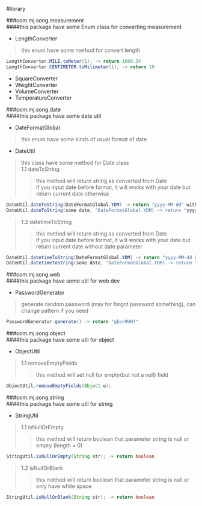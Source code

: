 #library

###com.mj.song.measurement  
####this package have some Enum class for converting measurement
- LengthConverter
> this enum have some method for convert length 
```java 
LengthConverter.MILE.toMeter(1); -> return 1609.34
LengthConverter.CENTIMETER.toMilimeter(1); -> return 10
```
- SquareConverter  
- WeightConverter  
- VolumeConverter  
- TemperatureConverter
  
###com.mj.song.date  
####this package have some date util
- DateFormatGlobal  
> this enum have some kinds of usual format of date
- DateUtil
> this class have some method for Date class  
1.1 dateToString  
> >this method will return string as converted from Date  
if you input date before format, it will works with your date but return current date otherwise
```java 
DateUtil.dateToString(DateFormatGlobal.YDM) -> return "yyyy-MM-dd" with current date
DateUtil.dateToString(some date, "DateFormatGlobal.YDM) -> return "yyyy-MM-dd" with some date
```
>1.2 datetimeToString  
> >this method will return string as converted from Date  
if you input date before format, it will works with your date but return current date without date parameter
```java 
DateUtil.datetimeToString(DateFormatGlobal.YDM) -> return "yyyy-MM-dd hh:mm:ss" with current date
DateUtil.datetimeToString(some date, "DateFormatGlobal.YDM) -> return "yyyy-MM-dd hh:mm:ss" with some date
```

###com.mj.song.web  
####this package have some util for web dev  
- PasswordGenerator
> generate random password (may for forgot password something), can change pattern if you need
```java 
PasswordGenerator.generate() -> return "gEo<9UH?"
```

###com.mj.song.object  
####this package have some util for object 
- ObjectUtil
>1.1 removeEmptyFields
> >this method will set null for empty(but not a null) field 
```java 
ObjectUtil.removeEmptyFields(Object o);
```

###com.mj.song.string  
####this package have some util for string 
- StringUtil
>1.1 isNullOrEmpty
> >this method will return boolean that parameter string is null or empty (length = 0)
```java 
StringUtil.isNullOrEmpty(String str); -> return boolean
```

>1.2 isNullOrBlank
> >this method will return boolean that parameter string is null or only have white space 
```java 
StringUtil.isNullOrBlank(String str); -> return boolean
```